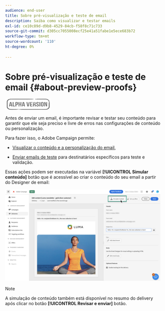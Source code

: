 ```yaml
---
audience: end-user
title: Sobre pré-visualização e teste de email
description: Saiba como visualizar e testar emails
exl-id: ce10c89d-d9b8-4529-84cb-f58f8c71c733
source-git-commit: d305cc7055008ecf25e41a51fabe1e5ece683b72
workflow-type: tm+mt
source-wordcount: '110'
ht-degree: 0%

---
```


# Sobre pré-visualização e teste de email {#about-preview-proofs}

![](../assets/do-not-localize/badge.png)

Antes de enviar um email, é importante revisar e testar seu conteúdo para garantir que ele seja preciso e livre de erros nas configurações de conteúdo ou personalização.

Para fazer isso, o Adobe Campaign permite:

* [Visualizar o conteúdo e a personalização do email](#preview),

<!--* [Check the email rendering](#rendering) in popular desktop, mobile and web-based clients,-->
* [Enviar emails de teste](#send-proofs) para destinatários específicos para teste e validação.

Essas ações podem ser executadas na variável **[!UICONTROL Simular conteúdo]** botão que é acessível ao criar o conteúdo do seu email a partir do Designer de email:

![](assets/simulate.png)

>[!NOTE]
>
>A simulação de conteúdo também está disponível no resumo do delivery após clicar no botão **[!UICONTROL Revisar e enviar]** botão.
